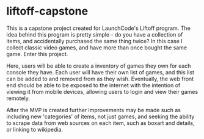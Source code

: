 # liftoff-capstone
This is a capstone project created for LaunchCode's Liftoff program. The idea behind this program is pretty simple - 
do you have a collection of items, and accidentally purchased the same thing twice? In this case I collect classic
video games, and have more than once bought the same game. Enter this project.

Here, users will be able to create a inventory of games they own for each console they have. Each user will have their
own list of games, and this list can be added to and removed from as they wish. Eventually, the web front end should be 
able to be exposed to the internet with the intention of viewing it from mobile devices, allowing users to login and 
view their games remotely. 

After the MVP is created further improvements may be made such as including new 'categories' of items, not just games,
and seeking the ability to scrape data from web sources on each item, such as boxart and details, or linking to wikipedia.